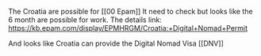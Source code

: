 The Croatia are possible for [[00 Epam]]
It need to check but looks like the 6 month are possible for work.
The details link: https://kb.epam.com/display/EPMHRGM/Croatia:+Digital+Nomad+Permit

And looks like Croatia can provide the Digital Nomad Visa [[DNV]]